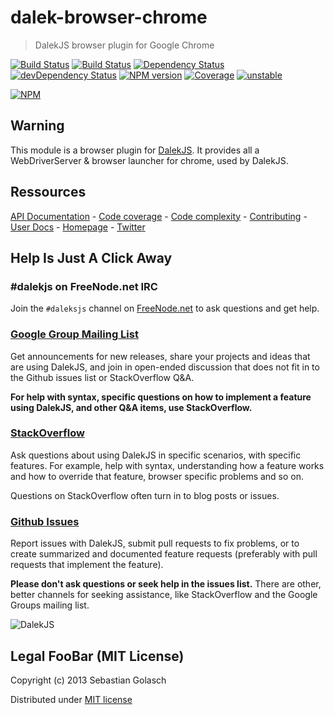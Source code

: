 dalek-browser-chrome
=====================

> DalekJS browser plugin for Google Chrome

[![Build Status](https://travis-ci.org/dalekjs/dalek-browser-chrome.png)](https://travis-ci.org/dalekjs/dalek-browser-chrome)
[![Build Status](https://drone.io/github.com/dalekjs/dalek-browser-chrome/status.png)](https://drone.io/github.com/dalekjs/dalek-browser-chrome/latest)
[![Dependency Status](https://david-dm.org/dalekjs/dalek-browser-chrome.png)](https://david-dm.org/dalekjs/dalek-browser-chrome)
[![devDependency Status](https://david-dm.org/dalekjs/dalek-browser-chrome/dev-status.png)](https://david-dm.org/dalekjs/dalek-browser-chrome#info=devDependencies)
[![NPM version](https://badge.fury.io/js/dalek-browser-chrome.png)](http://badge.fury.io/js/dalek-browser-chrome)
[![Coverage](http://dalekjs.github.io/dalekjs.com/package/dalek-browser-chrome/master/coverage/coverage.png)](http://dalekjs.com/package/dalek-browser-chrome/master/coverage/index.html)
[![unstable](https://rawgithub.com/hughsk/stability-badges/master/dist/unstable.svg)](http://github.com/hughsk/stability-badges)

[![NPM](https://nodei.co/npm/dalek-browser-chrome.png)](https://nodei.co/npm/dalek-browser-chrome/)

## Warning

This module is a browser plugin for [DalekJS](https://github.com/dalekjs/dalek).
It provides all a WebDriverServer & browser launcher for chrome, used by DalekJS.

## Ressources

[API Documentation](http://dalekjs.com/package/dalek-browser-chrome/master/api/index.html) -
[Code coverage](http://dalekjs.com/package/dalek-browser-chrome/master/coverage/index.html) -
[Code complexity](http://dalekjs.com/package/dalek-browser-chrome/master/complexity/index.html) -
[Contributing](https://github.com/dalekjs/dalek-browser-chrome/blob/master/CONTRIBUTING.md) -
[User Docs](http://dalekjs.com/docs/chrome.html) -
[Homepage](http://dalekjs.com) -
[Twitter](http://twitter.com/dalekjs)

## Help Is Just A Click Away

### #dalekjs on FreeNode.net IRC

Join the `#daleksjs` channel on [FreeNode.net](http://freenode.net) to ask questions and get help.

### [Google Group Mailing List](https://groups.google.com/forum/#!forum/dalekjs)

Get announcements for new releases, share your projects and ideas that are
using DalekJS, and join in open-ended discussion that does not fit in
to the Github issues list or StackOverflow Q&A.

**For help with syntax, specific questions on how to implement a feature
using DalekJS, and other Q&A items, use StackOverflow.**

### [StackOverflow](http://stackoverflow.com/questions/tagged/dalekjs)

Ask questions about using DalekJS in specific scenarios, with
specific features. For example, help with syntax, understanding how a feature works and
how to override that feature, browser specific problems and so on.

Questions on StackOverflow often turn in to blog posts or issues.

### [Github Issues](//github.com/dalekjs/dalek-browser-chrome/issues)

Report issues with DalekJS, submit pull requests to fix problems, or to
create summarized and documented feature requests (preferably with pull
requests that implement the feature).

**Please don't ask questions or seek help in the issues list.** There are
other, better channels for seeking assistance, like StackOverflow and the
Google Groups mailing list.

![DalekJS](https://raw.github.com/dalekjs/dalekjs.com/master/img/logo.jpg)

## Legal FooBar (MIT License)

Copyright (c) 2013 Sebastian Golasch

Distributed under [MIT license](https://github.com/dalekjs/dalek-browser-chrome/blob/master/LICENSE-MIT)

